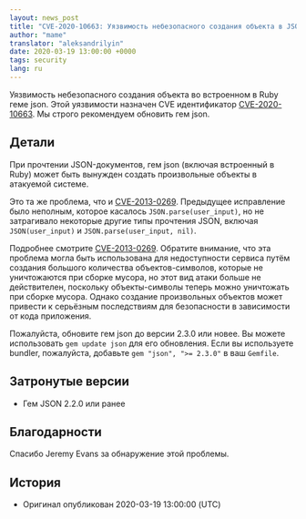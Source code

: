 ```yaml
---
layout: news_post
title: "CVE-2020-10663: Уязвимость небезопасного создания объекта в JSON (дополнительное исправление)"
author: "mame"
translator: "aleksandrilyin"
date: 2020-03-19 13:00:00 +0000
tags: security
lang: ru
---
```


Уязвимость небезопасного создания объекта во встроенном в Ruby геме json. Этой уязвимости назначен CVE идентификатор [CVE-2020-10663](https://cve.mitre.org/cgi-bin/cvename.cgi?name=CVE-2020-10663). Мы строго рекомендуем обновить гем json.

## Детали

При прочтении JSON-документов, гем json (включая встроенный в Ruby) может быть вынужден создать произвольные объекты в атакуемой системе.

Это та же проблема, что и [CVE-2013-0269](https://www.ruby-lang.org/en/news/2013/02/22/json-dos-cve-2013-0269/).  Предыдущее исправление было неполным, которое касалось `JSON.parse(user_input)`, но не затрагивало некоторые другие типы прочтения JSON, включая `JSON(user_input)` и `JSON.parse(user_input, nil)`.

Подробнее смотрите [CVE-2013-0269](https://www.ruby-lang.org/en/news/2013/02/22/json-dos-cve-2013-0269/).  Обратите внимание, что эта проблема могла быть использована для недоступности сервиса путём создания большого количества объектов-символов, которые не уничтожаются при сборке мусора, но этот вид атаки больше не действителен, поскольку объекты-символы теперь можно уничтожать при сборке мусора.  Однако создание произвольных объектов может привести к серьёзным последствиям для безопасности в зависимости от кода приложения.

Пожалуйста, обновите гем json до версии 2.3.0 или новее.  Вы можете использовать `gem update json` для его обновления.  Если вы используете bundler, пожалуйста, добавьте `gem "json", ">= 2.3.0"` в ваш `Gemfile`.

## Затронутые версии

* Гем JSON 2.2.0 или ранее

## Благодарности

Спасибо Jeremy Evans за обнаружение этой проблемы.

## История

* Оригинал опубликован 2020-03-19 13:00:00 (UTC)
